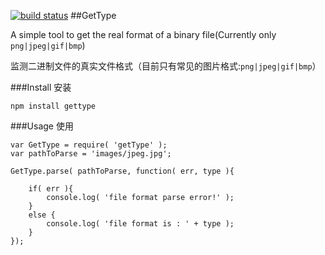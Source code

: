 [![build status](https://secure.travis-ci.org/neekey/gettype.png)](http://travis-ci.org/neekey/gettype)
##GetType

A simple tool to get the real format of a binary file(Currently only `png|jpeg|gif|bmp`)

监测二进制文件的真实文件格式（目前只有常见的图片格式:`png|jpeg|gif|bmp`）

###Install 安装

`npm install gettype`

###Usage 使用

	var GetType = require( 'getType' );
	var pathToParse = 'images/jpeg.jpg';

	GetType.parse( pathToParse, function( err, type ){
	
		if( err ){
			console.log( 'file format parse error!' );
		}
		else {
			console.log( 'file format is : ' + type );
		}
	});